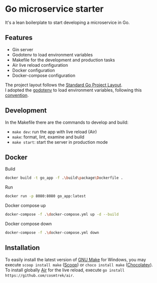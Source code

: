# Go microservice starter
It's a lean boilerplate to start developing a microservice in Go.

## Features
- Gin server
- Godotenv to load environment variables
- Makefile for the development and production tasks
- Air live reload configuration
- Docker configuration
- Docker-compose configuration

The project layout follows the [Standard Go Project Layout](https://github.com/golang-standards/project-layout).  
I adopted the [godotenv](https://pkg.go.dev/github.com/joho/godotenv) to load environment variables, following this [convention](https://github.com/bkeepers/dotenv#what-other-env-files-can-i-use).

## Development
In the Makefile there are the commands to develop and build:
- `make dev`: run the app with live reload (Air)
- `make`: format, lint, examine and build
- `make start`: start the server in production mode

## Docker
Build
```sh
docker build -t go_app -f .\build\package\Dockerfile .
```
Run
```sh
docker run -p 8080:8080 go_app:latest
```
Docker compose up
```sh
docker-compose -f .\docker-compose.yml up -d --build
```
Docker compose down
```sh
docker-compose -f .\docker-compose.yml down
```

## Installation
To easily install the latest version of [GNU Make](https://www.gnu.org/software/make/) for Windows, you may execute `scoop install make` ([Scoop](https://scoop.sh/)) or `choco install make` ([Chocolatey](https://chocolatey.org/)).  
To install globally [Air](https://github.com/cosmtrek/air) for the live reload, execute `go install https://github.com/cosmtrek/air`.
